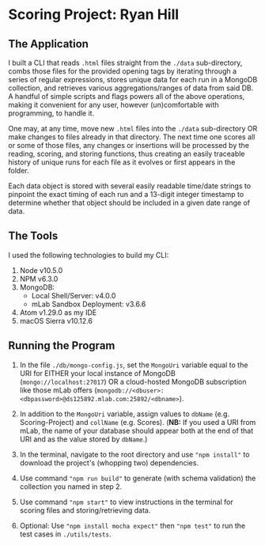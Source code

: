 Scoring Project: Ryan Hill
=============

The Application
----

I built a CLI that reads `.html` files straight from the `./data` sub-directory, combs those files for the provided opening tags by iterating through a series of regular expressions, stores unique data for each run in a MongoDB collection, and retrieves various aggregations/ranges of data from said DB. A handful of simple scripts and flags powers all of the above operations, making it convenient for any user, however (un)comfortable with programming, to handle it.

One may, at any time, move new `.html` files into the `./data` sub-directory OR make changes to files already in that directory. The next time one scores all or some of those files, any changes or insertions will be processed by the reading, scoring, and storing functions, thus creating an easily traceable history of unique runs for each file as it evolves or first appears in the folder.

Each data object is stored with several easily readable time/date strings to pinpoint the exact timing of each run and a 13-digit integer timestamp to determine whether that object should be included in a given date range of data.

The Tools
----

I used the following technologies to build my CLI:

1. Node v10.5.0
2. NPM v6.3.0
3. MongoDB:
    - Local Shell/Server: v4.0.0
    - mLab Sandbox Deployment: v3.6.6
4. Atom v1.29.0 as my IDE
5. macOS Sierra v10.12.6

Running the Program
----
1. In the file `./db/mongo-config.js`, set the `MongoUri` variable equal to the URI for EITHER your local instance of MongoDB (`mongo://localhost:27017`) OR a cloud-hosted MongoDB subscription like those mLab offers (`mongodb://<dbuser>:<dbpassword>@ds125892.mlab.com:25892/<dbname>`).

2. In addition to the `MongoUri` variable, assign values to `dbName` (e.g. Scoring-Project) and `collName` (e.g. Scores). (**NB:** If you used a URI from mLab, the name of your database should appear both at the end of that URI and as the value stored by `dbName`.)

3. In the terminal, navigate to the root directory and use `"npm install"` to download the project's (whopping two) dependencies.

4. Use command `"npm run build"` to generate (with schema validation) the collection you named in step 2.

5. Use command `"npm start"` to view instructions in the terminal for scoring files and storing/retrieving data.

6. Optional: Use `"npm install mocha expect"` then `"npm test"` to run the test cases in `./utils/tests`.

